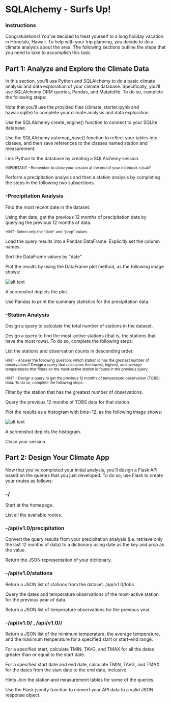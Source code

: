 # SQLAlchemy - Surfs Up!
### Instructions
Congratulations! You've decided to treat yourself to a long holiday vacation in Honolulu, Hawaii. To help with your trip planning, you decide to do a climate analysis about the area. The following sections outline the steps that you need to take to accomplish this task.

## Part 1: Analyze and Explore the Climate Data
In this section, you’ll use Python and SQLAlchemy to do a basic climate analysis and data exploration of your climate database. Specifically, you’ll use SQLAlchemy ORM queries, Pandas, and Matplotlib. To do so, complete the following steps:

Note that you’ll use the provided files (climate_starter.ipynb and hawaii.sqlite) to complete your climate analysis and data exploration.

Use the SQLAlchemy create_engine() function to connect to your SQLite database.

Use the SQLAlchemy automap_base() function to reflect your tables into classes, and then save references to the classes named station and measurement.

Link Python to the database by creating a SQLAlchemy session.

<sub>IMPORTANT - Remember to close your session at the end of your notebook.</sub?

Perform a precipitation analysis and then a station analysis by completing the steps in the following two subsections.

### -Precipitation Analysis
Find the most recent date in the dataset.

Using that date, get the previous 12 months of precipitation data by querying the previous 12 months of data.

<sub>HINT- Select only the "date" and "prcp" values.<sub>

Load the query results into a Pandas DataFrame. Explicitly set the column names.

Sort the DataFrame values by "date".

Plot the results by using the DataFrame plot method, as the following image shows:

![alt text](https://static.bc-edx.com/data/dl-1-2/m10/lms/img/precipitation.jpg)

A screenshot depicts the plot.

Use Pandas to print the summary statistics for the precipitation data.

### -Station Analysis
Design a query to calculate the total number of stations in the dataset.

Design a query to find the most-active stations (that is, the stations that have the most rows). To do so, complete the following steps:

List the stations and observation counts in descending order.

<sub>HINT - Answer the following question: which station id has the greatest number of observations?
Design a query that calculates the lowest, highest, and average temperatures that filters on the most-active station id found in the previous query.</sub>

<sub>HINT - Design a query to get the previous 12 months of temperature observation (TOBS) data. To do so, complete the following steps:</sub>

Filter by the station that has the greatest number of observations.

Query the previous 12 months of TOBS data for that station.

Plot the results as a histogram with bins=12, as the following image shows:

![alt text](https://static.bc-edx.com/data/dl-1-2/m10/lms/img/station-histogram.jpg)

A screenshot depicts the histogram.

Close your session.

## Part 2: Design Your Climate App
Now that you’ve completed your initial analysis, you’ll design a Flask API based on the queries that you just developed. To do so, use Flask to create your routes as follows:

### -/

Start at the homepage.

List all the available routes.

### -/api/v1.0/precipitation

Convert the query results from your precipitation analysis (i.e. retrieve only the last 12 months of data) to a dictionary using date as the key and prcp as the value.

Return the JSON representation of your dictionary.

### -/api/v1.0/stations

Return a JSON list of stations from the dataset.
/api/v1.0/tobs

Query the dates and temperature observations of the most-active station for the previous year of data.

Return a JSON list of temperature observations for the previous year.

### -/api/v1.0/<start> , /api/v1.0/<start>/<end>

Return a JSON list of the minimum temperature, the average temperature, and the maximum temperature for a specified start or start-end range.

For a specified start, calculate TMIN, TAVG, and TMAX for all the dates greater than or equal to the start date.

For a specified start date and end date, calculate TMIN, TAVG, and TMAX for the dates from the start date to the end date, inclusive.

Hints
Join the station and measurement tables for some of the queries.

Use the Flask jsonify function to convert your API data to a valid JSON response object.
